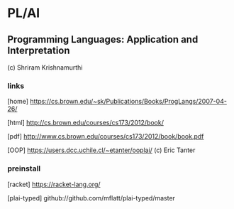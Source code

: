 # PL/AI
## Programming Languages: Application and Interpretation

(c) Shriram Krishnamurthi

### links

[home] https://cs.brown.edu/~sk/Publications/Books/ProgLangs/2007-04-26/

[html] http://cs.brown.edu/courses/cs173/2012/book/

[pdf] http://www.cs.brown.edu/courses/cs173/2012/book/book.pdf

[OOP] https://users.dcc.uchile.cl/~etanter/ooplai/ (c) Eric Tanter

### preinstall

[racket] https://racket-lang.org/

[plai-typed] github://github.com/mflatt/plai-typed/master
